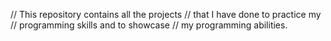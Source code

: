 // This repository contains all the projects 
// that I have done to practice my 
// programming skills and to showcase 
// my programming abilities.

